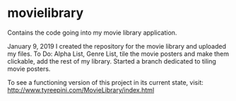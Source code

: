 # movielibrary
Contains the code going into my movie library application.

January 9, 2019
I created the repository for the movie library and uploaded my files.
To Do:  Alpha List, Genre List, tile the movie posters and make them clickable, add the rest of my library.
Started a branch dedicated to tiling movie posters.

To see a functioning version of this project in its current state, visit:
http://www.tyreepini.com/MovieLibrary/index.html
